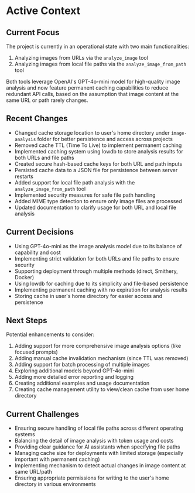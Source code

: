 # Active Context

## Current Focus
The project is currently in an operational state with two main functionalities:
1. Analyzing images from URLs via the `analyze_image` tool
2. Analyzing images from local file paths via the `analyze_image_from_path` tool

Both tools leverage OpenAI's GPT-4o-mini model for high-quality image analysis and now feature permanent caching capabilities to reduce redundant API calls, based on the assumption that image content at the same URL or path rarely changes.

## Recent Changes
- Changed cache storage location to user's home directory under `image-analysis` folder for better persistence and access across projects
- Removed cache TTL (Time To Live) to implement permanent caching
- Implemented caching system using lowdb to store analysis results for both URLs and file paths
- Created secure hash-based cache keys for both URL and path inputs
- Persisted cache data to a JSON file for persistence between server restarts
- Added support for local file path analysis with the `analyze_image_from_path` tool
- Implemented security measures for safe file path handling
- Added MIME type detection to ensure only image files are processed
- Updated documentation to clarify usage for both URL and local file analysis

## Current Decisions
- Using GPT-4o-mini as the image analysis model due to its balance of capability and cost
- Implementing strict validation for both URLs and file paths to ensure security
- Supporting deployment through multiple methods (direct, Smithery, Docker)
- Using lowdb for caching due to its simplicity and file-based persistence
- Implementing permanent caching with no expiration for analysis results
- Storing cache in user's home directory for easier access and persistence

## Next Steps
Potential enhancements to consider:
1. Adding support for more comprehensive image analysis options (like focused prompts)
2. Adding manual cache invalidation mechanism (since TTL was removed)
3. Adding support for batch processing of multiple images
4. Exploring additional models beyond GPT-4o-mini
5. Adding more detailed error reporting and logging
6. Creating additional examples and usage documentation
7. Creating cache management utility to view/clean cache from user home directory

## Current Challenges
- Ensuring secure handling of local file paths across different operating systems
- Balancing the detail of image analysis with token usage and costs
- Providing clear guidance for AI assistants when specifying file paths
- Managing cache size for deployments with limited storage (especially important with permanent caching)
- Implementing mechanism to detect actual changes in image content at same URL/path
- Ensuring appropriate permissions for writing to the user's home directory in various environments 